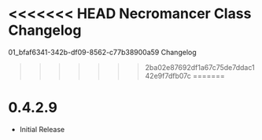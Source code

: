<<<<<<< HEAD
Necromancer Class Changelog
=======
01_bfaf6341-342b-df09-8562-c77b38900a59 Changelog
>>>>>>> 2ba02e87692df1a67c75de7ddac142e9f7dfb07c
=======
# 0.4.2.9
* Initial Release

